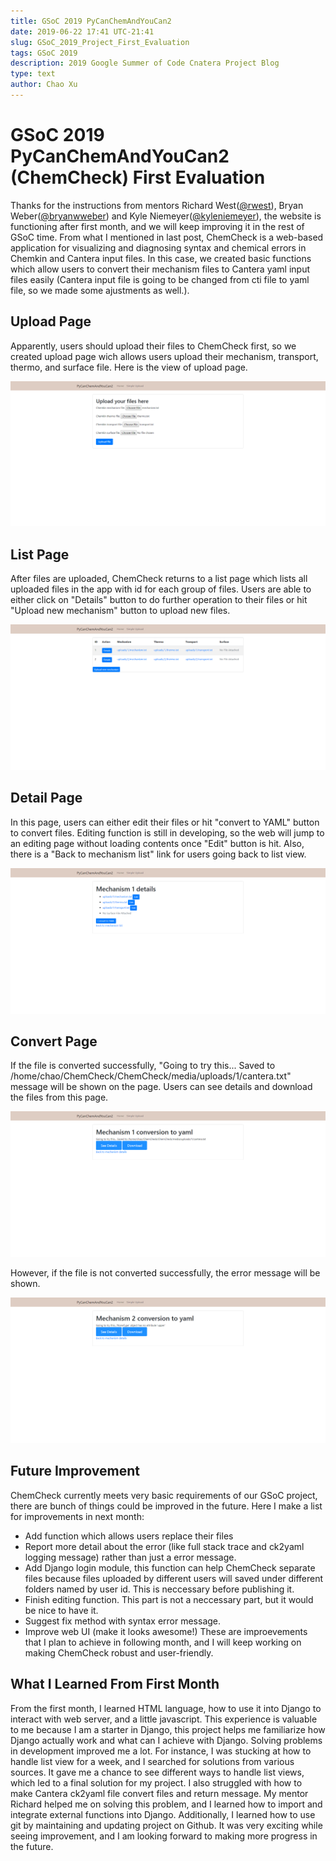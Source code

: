 ```yaml
---
title: GSoC 2019 PyCanChemAndYouCan2
date: 2019-06-22 17:41 UTC-21:41
slug: GSoC_2019_Project_First_Evaluation
tags: GSoC 2019
description: 2019 Google Summer of Code Cnatera Project Blog
type: text
author: Chao Xu
---
```


# GSoC 2019 PyCanChemAndYouCan2 (ChemCheck) First Evaluation

  Thanks for the instructions from mentors Richard West([@rwest](https://github.com/rwest)), 
Bryan Weber([@bryanwweber](https://github.com/bryanwweber)) and Kyle Niemeyer([@kyleniemeyer](https://github.com/kyleniemeyer)), the website
is functioning after first month, and we will keep improving it in the rest of GSoC time. From what I mentioned in last post, ChemCheck is a
web-based application for visualizing and diagnosing syntax and chemical errors in Chemkin and Cantera input files. In this case, we created basic 
functions which allow users to convert their mechanism files to Cantera yaml input files easily (Cantera input file is going to be changed
from cti file to yaml file, so we made some ajustments as well.).

## Upload Page

  Apparently, users should upload their files to ChemCheck first, so we created upload page wich allows users upload their mechanism, transport,
thermo, and surface file. Here is the view of upload page.

![image of upload page](https://github.com/12Chao/myproject/blob/master/images/upload%20page.png)

## List Page

  After files are uploaded, ChemCheck returns to a list page which lists all uploaded files in the app with id for each group of files.
Users are able to either click on "Details" button to do further operation to their files or hit "Upload new mechanism" button to upload new files.

![image of list page](https://github.com/12Chao/myproject/blob/master/images/list%20page.png)
 
## Detail Page
 
  In this page, users can either edit their files or hit "convert to YAML" button to convert files. Editing function is still in developing, so the web will jump to an editing page without loading contents once "Edit" button is hit.
Also, there is a "Back to mechanism list" link for users going back to list view.

![image of detail page](https://github.com/12Chao/myproject/blob/master/images/detail%20page.png)

## Convert Page
 
  If the file is converted successfully, "Going to try this... Saved to /home/chao/ChemCheck/ChemCheck/media/uploads/1/cantera.txt" message will be shown on the page.
Users can see details and download the files from this page.

![image of successfully uploaded page](https://github.com/12Chao/myproject/blob/master/images/convert%20succ.png)

However, if the file is not converted successfully, the error message will be shown.

![image of successfully uploaded page](https://github.com/12Chao/myproject/blob/master/images/convert%20fail.png)

## Future Improvement 

ChemCheck currently meets very basic requirements of our GSoC project, there are bunch of things could be improved in the future.
Here I make a list for improvements in next month:

- Add function which allows users replace their files 
- Report more detail about the error (like full stack trace and ck2yaml logging message) rather than just a error message.
- Add Django login module, this function can help ChemCheck separate files because files uploaded by different users will saved under different
folders named by user id. This is neccessary before publishing it.
- Finish editing function. This part is not a neccessary part, but it would be nice to have it.
- Suggest fix method with syntax error message.
- Improve web UI (make it looks awesome!)
These are improevements that I plan to achieve in following month, and I will keep working on making ChemCheck robust and user-friendly.

## What I Learned From First Month

From the first month, I learned HTML language, how to use it into Django to interact with web server, and a little javascript. This experience is valuable to me
because I am a starter in Django, this project helps me familiarize how Django actually work and what can I achieve with Django.
Solving problems in development improved me a lot. For instance, I was stucking at how to handle list view for a week, and I searched for solutions from various
sources. It gave me a chance to see different ways to handle list views, which led to a final solution for my project.
I also struggled with how to make Cantera ck2yaml file convert files and return message. My mentor Richard helped me on solving this problem, and I learned how to
import and integrate external functions into Django. Additionally, I learned how to use git by maintaining and updating project on Github.
It was very exciting while seeing improvement, and I am looking forward to making more progress in the future.
